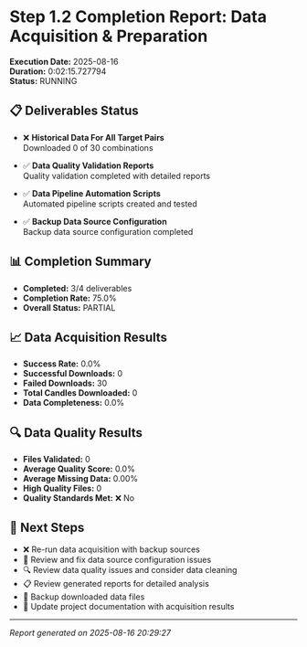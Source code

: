 # Step 1.2 Completion Report: Data Acquisition & Preparation

**Execution Date:** 2025-08-16  
**Duration:** 0:02:15.727794  
**Status:** RUNNING  

## 📋 Deliverables Status

- ❌ **Historical Data For All Target Pairs**  
  Downloaded 0 of 30 combinations

- ✅ **Data Quality Validation Reports**  
  Quality validation completed with detailed reports

- ✅ **Data Pipeline Automation Scripts**  
  Automated pipeline scripts created and tested

- ✅ **Backup Data Source Configuration**  
  Backup data source configuration completed

## 📊 Completion Summary

- **Completed:** 3/4 deliverables
- **Completion Rate:** 75.0%
- **Overall Status:** PARTIAL

## 📈 Data Acquisition Results

- **Success Rate:** 0.0%
- **Successful Downloads:** 0
- **Failed Downloads:** 30
- **Total Candles Downloaded:** 0
- **Data Completeness:** 0.0%

## 🔍 Data Quality Results

- **Files Validated:** 0
- **Average Quality Score:** 0.0%
- **Average Missing Data:** 0.00%
- **High Quality Files:** 0
- **Quality Standards Met:** ❌ No

## 🚀 Next Steps

- ❌ Re-run data acquisition with backup sources
- 🔧 Review and fix data source configuration issues
- 🔍 Review data quality issues and consider data cleaning
- 📋 Review generated reports for detailed analysis
- 💾 Backup downloaded data files
- 📝 Update project documentation with acquisition results

---
*Report generated on 2025-08-16 20:29:27*
